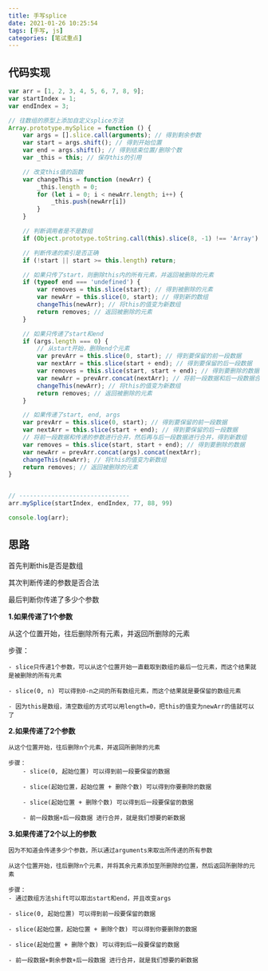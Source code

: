 ```yaml
---
title: 手写splice
date: 2021-01-26 10:25:54
tags: [手写, js]
categories: [笔试重点]
---
```


## 代码实现

<!-- more -->
```js
var arr = [1, 2, 3, 4, 5, 6, 7, 8, 9];
var startIndex = 1;
var endIndex = 3;

// 往数组的原型上添加自定义splice方法
Array.prototype.mySplice = function () {
    var args = [].slice.call(arguments); // 得到剩余参数
    var start = args.shift(); // 得到开始位置
    var end = args.shift(); // 得到结束位置/删除个数
    var _this = this; // 保存this的引用

    // 改变this值的函数
    var changeThis = function (newArr) {
        _this.length = 0;
        for (let i = 0; i < newArr.length; i++) {
            _this.push(newArr[i])
        }
    }

    // 判断调用者是不是数组
    if (Object.prototype.toString.call(this).slice(8, -1) !== 'Array') return;

    // 判断传递的索引是否正确
    if (!start || start >= this.length) return;

    // 如果只传了start，则删除this内的所有元素，并返回被删除的元素
    if (typeof end === 'undefined') {
        var removes = this.slice(start); // 得到被删除的元素
        var newArr = this.slice(0, start); // 得到新的数组
        changeThis(newArr); // 将this的值变为新数组
        return removes; // 返回被删除的元素
    }

    // 如果只传递了start和end
    if (args.length === 0) {
        // 从start开始，删除end个元素
        var prevArr = this.slice(0, start); // 得到要保留的前一段数据
        var nextArr = this.slice(start + end); // 得到要保留的后一段数据
        var removes = this.slice(start, start + end); // 得到要删除的数据
        var newArr = prevArr.concat(nextArr); // 将前一段数据和后一段数据合并为新数组
        changeThis(newArr); // 将this的值变为新数组
        return removes; // 返回被删除的元素
    }

    // 如果传递了start, end, args
    var prevArr = this.slice(0, start); // 得到要保留的前一段数据
    var nextArr = this.slice(start + end); // 得到要保留的后一段数据
    // 将前一段数据和传递的参数进行合并，然后再与后一段数据进行合并，得到新数组
    var removes = this.slice(start, start + end); // 得到要删除的数据
    var newArr = prevArr.concat(args).concat(nextArr);
    changeThis(newArr); // 将this的值变为新数组
    return removes; // 返回被删除的元素
}


// -------------------------------
arr.mySplice(startIndex, endIndex, 77, 88, 99)

console.log(arr);
```



## 思路

首先判断this是否是数组

其次判断传递的参数是否合法

最后判断你传递了多少个参数

**1.如果传递了1个参数**

从这个位置开始，往后删除所有元素，并返回所删除的元素

步骤：

    - slice只传递1个参数，可以从这个位置开始一直截取到数组的最后一位元素，而这个结果就是被删除的所有元素
    
    - slice(0, n) 可以得到0-n之间的所有数组元素，而这个结果就是要保留的数组元素
    
    - 因为this是数组，清空数组的方式可以用length=0，把this的值变为newArr的值就可以了

**2.如果传递了2个参数**

    从这个位置开始，往后删除n个元素，并返回所删除的元素
    
    步骤：
        - slice(0, 起始位置) 可以得到前一段要保留的数据
    
        - slice(起始位置，起始位置 + 删除个数) 可以得到你要删除的数据
    
        - slice(起始位置 + 删除个数) 可以得到后一段要保留的数据
    
        - 前一段数据+后一段数据 进行合并，就是我们想要的新数据

**3.如果传递了2个以上的参数**

    因为不知道会传递多少个参数，所以通过arguments来取出所传递的所有参数
    
    从这个位置开始，往后删除n个元素，并将其余元素添加至所删除的位置，然后返回所删除的元素
    
    步骤：
    - 通过数组方法shift可以取出start和end，并且改变args
    
    - slice(0, 起始位置) 可以得到前一段要保留的数据
    
    - slice(起始位置，起始位置 + 删除个数) 可以得到你要删除的数据
    
    - slice(起始位置 + 删除个数) 可以得到后一段要保留的数据
    
    - 前一段数据+剩余参数+后一段数据 进行合并，就是我们想要的新数据

